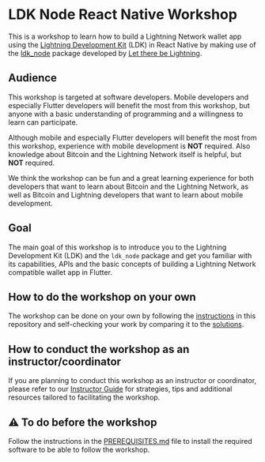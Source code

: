 # LDK Node React Native Workshop

This is a workshop to learn how to build a Lightning Network wallet app using the [Lightning Development Kit](https://lightningdevkit.org) (LDK) in React Native by making use of the [ldk_node](https://github.com/lightningdevkit/ldk-node) package developed by [Let there be Lightning](https://ltbl.io).

## Audience

This workshop is targeted at software developers.
Mobile developers and especially Flutter developers will benefit the most from this workshop, but anyone with a basic understanding of programming and a willingness to learn can participate.

Although mobile and especially Flutter developers will benefit the most from this workshop, experience with mobile development is **NOT** required.
Also knowledge about Bitcoin and the Lightning Network itself is helpful, but **NOT** required.

We think the workshop can be fun and a great learning experience for both developers that want to learn about Bitcoin and the Lightning Network, as well as Bitcoin and Lightning developers that want to learn about mobile development.

## Goal

The main goal of this workshop is to introduce you to the Lightning Development Kit (LDK) and the `ldk_node` package and get you familiar with its capabilities, APIs and the basic concepts of building a Lightning Network compatible wallet app in Flutter.

## How to do the workshop on your own

The workshop can be done on your own by following the [instructions](INSTRUCTIONS.md) in this repository and self-checking your work by comparing it to the [solutions](SOLUTIONS.md).

## How to conduct the workshop as an instructor/coordinator

If you are planning to conduct this workshop as an instructor or coordinator, please refer to our [Instructor Guide](INSTRUCTOR_GUIDE.md) for strategies, tips and additional resources tailored to facilitating the workshop.

## ⚠️ To do before the workshop

Follow the instructions in the [PREREQUISITES.md](PREREQUISITES.md) file to install the required software to be able to follow the workshop.
